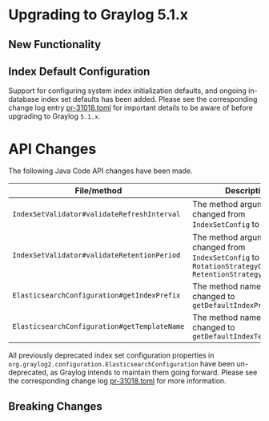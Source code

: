 Upgrading to Graylog 5.1.x
==========================

## New Functionality

## Index Default Configuration
Support for configuring system index initialization defaults, and ongoing in-database index set defaults has been added.
Please see the corresponding change log entry [pr-31018.toml](https://github.com/Graylog2/graylog2-server/blob/master/changelog/5.1.0/issue-1065.toml)
for  important details to be aware of before upgrading to Graylog `5.1.x`.

# API Changes
The following Java Code API changes have been made.

| File/method                                  | Description                                                                                                 |
|----------------------------------------------|-------------------------------------------------------------------------------------------------------------|
| `IndexSetValidator#validateRefreshInterval`  | The method argument have changed from `IndexSetConfig` to `Duration`                                        |
| `IndexSetValidator#validateRetentionPeriod`  | The method argument have changed from `IndexSetConfig` to `RotationStrategyConfig, RetentionStrategyConfig` |
| `ElasticsearchConfiguration#getIndexPrefix`  | The method name has changed to `getDefaultIndexPrefix`                                                      |
| `ElasticsearchConfiguration#getTemplateName` | The method name has changed to `getDefaultIndexTemplateName`                                                |

All previously deprecated index set configuration properties in `org.graylog2.configuration.ElasticsearchConfiguration`
have been un-deprecated, as Graylog intends to maintain them going forward. Please see the corresponding change log
[pr-31018.toml](https://github.com/Graylog2/graylog2-server/blob/master/changelog/5.1.0/issue-1065.toml) for more
information.

## Breaking Changes
